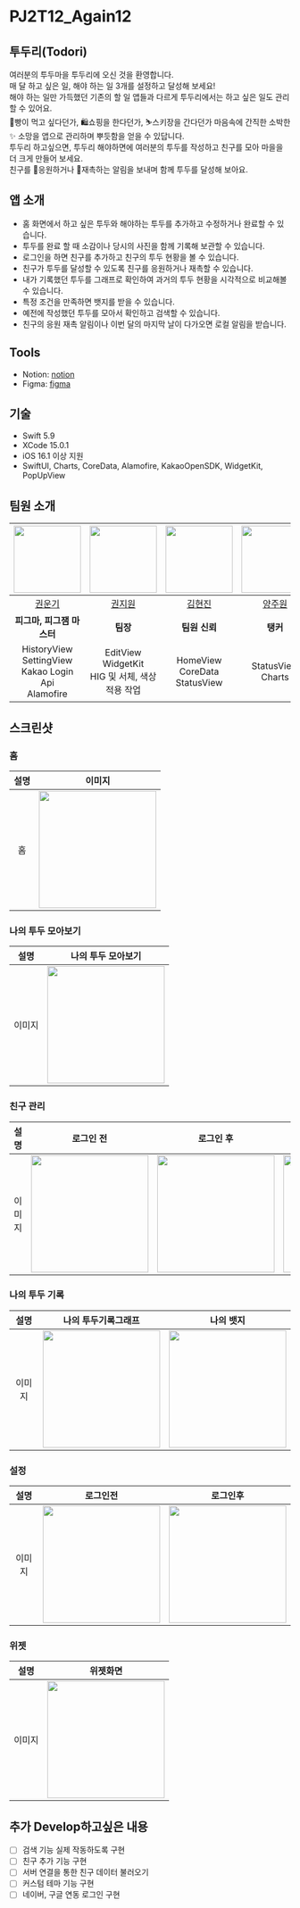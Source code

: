 # PJ2T12_Again12
## 투두리(Todori)
여러분의 투두마을 투두리에 오신 것을 환영합니다.<br/>
매 달 하고 싶은 일, 해야 하는 일 3개를 설정하고 달성해 보세요!<br/>
해야 하는 일만 가득했던 기존의 할 일 앱들과 다르게 투두리에서는 하고 싶은 일도 관리할 수 있어요.<br/>
🥐빵이 먹고 싶다던가, 🛍️쇼핑을 한다던가, ⛷️스키장을 간다던가 마음속에 간직한 소박한✨ 소망을 앱으로 관리하며 뿌듯함을 얻을 수 있답니다.<br/>
투두리 하고싶으면, 투두리 해야하면에 여러분의 투두를 작성하고 친구를 모아 마을을 더 크게 만들어 보세요.<br/>
친구를 🎉응원하거나 🚨재촉하는 알림을 보내며 함께 투두를 달성해 보아요.<br/>

## 앱 소개
- 홈 화면에서 하고 싶은 투두와 해야하는 투두를 추가하고 수정하거나 완료할 수 있습니다.
- 투두를 완료 할 때 소감이나 당시의 사진을 함께 기록해 보관할 수 있습니다.
- 로그인을 하면 친구를 추가하고 친구의 투두 현황을 볼 수 있습니다.
- 친구가 투두를 달성할 수 있도록 친구를 응원하거나 재촉할 수 있습니다.
- 내가 기록했던 투두를 그래프로 확인하여 과거의 투두 현황을 시각적으로 비교해볼 수 있습니다.
- 특정 조건을 만족하면 뱃지를 받을 수 있습니다.
- 예전에 작성했던 투두를 모아서 확인하고 검색할 수 있습니다.
- 친구의 응원 재촉 알림이나 이번 달의 마지막 날이 다가오면 로컬 알림을 받습니다.

## Tools
- Notion: [notion](https://www.notion.so/d24b5b94fbf640519f1ca43439572182)
- Figma: [figma](https://www.figma.com/files/team/1313739731422459548)


## 기술
- Swift 5.9
- XCode 15.0.1
- iOS 16.1 이상 지원
- SwiftUI, Charts, CoreData, Alamofire, KakaoOpenSDK, WidgetKit, PopUpView

## 팀원 소개
|<img height="120" width="120" src="https://avatars.githubusercontent.com/u/42514601?v=4">|<img width="120" height="120" src="https://avatars.githubusercontent.com/u/102846055?v=4">|<img height="120" width="120" src="https://avatars.githubusercontent.com/u/119300554?v=4">|<img height="120" width="120" src="https://avatars.githubusercontent.com/u/123723493?v=4">|<img height="120" width="120" src="https://avatars.githubusercontent.com/u/106911494?v=4">|
|:-:|:-:|:-:|:-:|:-:|
|[권운기](https://github.com/qlrmr111)|[권지원](https://github.com/wonny1012)|[김현진](https://github.com/hjsupernova)|[양주원](https://github.com/lm-loki/Im-loki)|[정은수](https://github.com/Eunice0927)|
|**피그마, 피그잼 마스터**|**팀장**|**팀원 신뢰**|**탱커**|**노션지킴이**|
|HistoryView<br/>SettingView<br/>Kakao Login Api<br/>Alamofire|EditView<br/>WidgetKit<br/>HIG 및 서체, 색상 적용 작업|HomeView<br/>CoreData<br/>StatusView|StatusView<br/>Charts|HomeModalView<br/>SocialView<br/>App 색상 기획|



## 스크린샷

### 홈
|설명|이미지|
|:-:|:-:|
|홈|<img src="https://github.com/APP-iOS3rd/PJ2T12_Again12/assets/102846055/4a884253-1d28-4a67-9d51-c712533886dc.PNG" width="210">|


### 나의 투두 모아보기
|설명|나의 투두 모아보기|
|:-:|:-:|
|이미지|<img src="https://github.com/APP-iOS3rd/PJ2T12_Again12/assets/102846055/57f3feba-098f-4d22-aeb4-64e3c5790175.PNG" width="210">|

### 친구 관리
|설명|로그인 전|로그인 후|친구의 투두 1|친구의 투두2|
|:-:|:-:|:-:|:-:|:-:|
|이미지|<img src="https://github.com/APP-iOS3rd/PJ2T12_Again12/assets/102846055/1f924975-dff0-4bd5-a4a5-d40db5f12e9d.PNG" width="210">|<img src="https://github.com/APP-iOS3rd/PJ2T12_Again12/assets/102846055/415acdf9-13d5-43f2-91b3-f7c4fb811051.PNG" width="210">|<img src="https://github.com/APP-iOS3rd/PJ2T12_Again12/assets/106911494/1c610341-808a-42e2-b670-b61b3a57cc9c" width="210">|<img src="https://github.com/APP-iOS3rd/PJ2T12_Again12/assets/106911494/40bbdbfd-51d9-4268-b508-9b8e82e7ea15" width="210">|


### 나의 투두 기록
|설명|나의 투두기록그래프|나의 뱃지|
|:-:|:-:|:-:|
|이미지|<img src="https://github.com/APP-iOS3rd/PJ2T12_Again12/assets/102846055/0650706a-d99b-4158-9c23-2f1a5d1fd303.PNG" width="210">|<img src="https://github.com/APP-iOS3rd/PJ2T12_Again12/assets/102846055/d1de7aae-b7be-4eb9-a0a8-460d4c3ab87f.PNG" width="210">|
### 설정
|설명|로그인전|로그인후|
|:-:|:-:|:-:|
|이미지|<img src="https://github.com/APP-iOS3rd/PJ2T12_Again12/assets/102846055/db87a72f-dc79-4575-bdee-6f6dec4e24c7.PNG" width="210">|<img src="https://github.com/APP-iOS3rd/PJ2T12_Again12/assets/102846055/792c9d79-adbf-4f76-bfa1-ad92d1fdc328.PNG" width="210">|

### 위젯
|설명|위젯화면|
|:-:|:-:|
|이미지|<img src="https://github.com/APP-iOS3rd/PJ2T12_Again12/assets/102846055/93409ff3-43a1-4358-ba1d-9bdc32ce5134.PNG" width="210">|

## 추가 Develop하고싶은 내용
- [ ] 검색 기능 실제 작동하도록 구현
- [ ] 친구 추가 기능 구현
- [ ] 서버 연결을 통한 친구 데이터 불러오기
- [ ] 커스텀 테마 기능 구현
- [ ] 네이버, 구글 연동 로그인 구현

